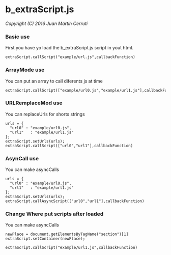 # b_extraScript.js
*Copyright (C) 2016 Juan Martin Cerruti*

### Basic use

First you have yo load the b_extraScript.js script in yout html.
 

```
extraScript.callScript("example/url.js",callbackFunction)
```

### ArrayMode use

You can put an array to call diferents js at time

```
extraScript.callScript(["example/url0.js","example/url1.js"],callbackFunction)
```

### URLRemplaceMod use

You can replaceUrls for shorts strings

```
urls = {
  "url0" : "example/url0.js",
  "url1"   : "example/url1.js"
};
extraScript.setUrls(urls);
extraScript.callScript(["url0","url1"],callbackFunction)
```

### AsynCall use

You can make asyncCalls

```
urls = {
  "url0" : "example/url0.js",
  "url1"   : "example/url1.js"
};
extraScript.setUrls(urls);
extraScript.callAsyncScript(["url0","url1"],callbackFunction)
```

### Change Where put scripts after loaded

You can make asyncCalls

```
newPlace = document.getElementsByTagName("section")[1]
extraScript.setContainer(newPlace);

extraScript.callScript("example/url1.js",callbackFunction)
```



